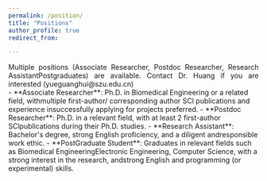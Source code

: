 ```yaml
---
permalink: /position/
title: "Positions"
author_profile: true
redirect_from: 

---
```


<div style="text-align:justify;">
Multiple positions (Associate Researcher, Postdoc Researcher, Research AssistantPostgraduates) are available. Contact Dr. Huang if you are interested (yueguanghui@szu.edu.cn)
  </div>
- **Associate Researcher**: Ph.D. in Biomedical Engineering or a related field, withmultiple first-author/ corresponding author SCl publications and experience insuccessfully applying for projects preferred.
- **Postdoc Researcher**: Ph.D. in a relevant field, with at least 2 first-author SClpublications during their Ph.D. studies.
- **Research Assistant**: Bachelor's degree, strong English proficiency, and a diligent andresponsible work ethic.
- **PostGraduate Student**: Graduates in relevant fields such as Biomedical EngineeringElectronic Engineering, Computer Science, with a strong interest in the research, andstrong English and programming (or experimental) skills.

